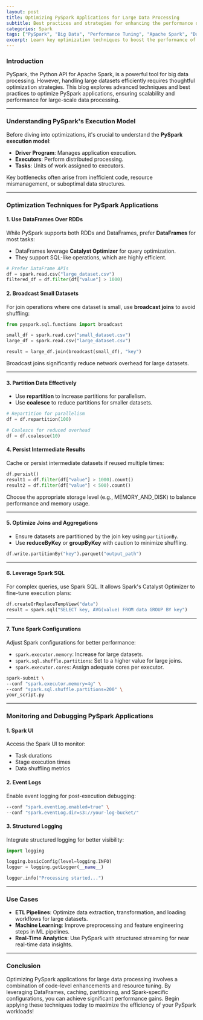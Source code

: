 ```yaml
---
layout: post
title: Optimizing PySpark Applications for Large Data Processing
subtitle: Best practices and strategies for enhancing the performance of PySpark applications handling large datasets.
categories: Spark
tags: ["PySpark", "Big Data", "Performance Tuning", "Apache Spark", "Data Engineering"]
excerpt: Learn key optimization techniques to boost the performance of PySpark applications for large-scale data processing.
---
```


### Introduction

PySpark, the Python API for Apache Spark, is a powerful tool for big data processing. However, handling large datasets efficiently requires thoughtful optimization strategies. This blog explores advanced techniques and best practices to optimize PySpark applications, ensuring scalability and performance for large-scale data processing.

---

### Understanding PySpark's Execution Model

Before diving into optimizations, it's crucial to understand the **PySpark execution model**:

- **Driver Program**: Manages application execution.
- **Executors**: Perform distributed processing.
- **Tasks**: Units of work assigned to executors.

Key bottlenecks often arise from inefficient code, resource mismanagement, or suboptimal data structures.

---

### Optimization Techniques for PySpark Applications

#### 1. **Use DataFrames Over RDDs**

While PySpark supports both RDDs and DataFrames, prefer **DataFrames** for most tasks:

- DataFrames leverage **Catalyst Optimizer** for query optimization.
- They support SQL-like operations, which are highly efficient.

```python
# Prefer DataFrame APIs
df = spark.read.csv("large_dataset.csv")
filtered_df = df.filter(df["value"] > 1000)
```

#### 2. **Broadcast Small Datasets**

For join operations where one dataset is small, use **broadcast joins** to avoid shuffling:

```python
from pyspark.sql.functions import broadcast

small_df = spark.read.csv("small_dataset.csv")
large_df = spark.read.csv("large_dataset.csv")

result = large_df.join(broadcast(small_df), "key")
```

Broadcast joins significantly reduce network overhead for large datasets.

---

#### 3. **Partition Data Effectively**

- Use **repartition** to increase partitions for parallelism.
- Use **coalesce** to reduce partitions for smaller datasets.

```python
# Repartition for parallelism
df = df.repartition(100)

# Coalesce for reduced overhead
df = df.coalesce(10)
```

#### 4. **Persist Intermediate Results**

Cache or persist intermediate datasets if reused multiple times:

```python
df.persist()
result1 = df.filter(df["value"] > 1000).count()
result2 = df.filter(df["value"] < 500).count()
```

Choose the appropriate storage level (e.g., MEMORY_AND_DISK) to balance performance and memory usage.

---

#### 5. **Optimize Joins and Aggregations**

- Ensure datasets are partitioned by the join key using `partitionBy`.
- Use **reduceByKey** or **groupByKey** with caution to minimize shuffling.

```python
df.write.partitionBy("key").parquet("output_path")
```

---

#### 6. **Leverage Spark SQL**

For complex queries, use Spark SQL. It allows Spark's Catalyst Optimizer to fine-tune execution plans:

```python
df.createOrReplaceTempView("data")
result = spark.sql("SELECT key, AVG(value) FROM data GROUP BY key")
```

---

#### 7. **Tune Spark Configurations**

Adjust Spark configurations for better performance:

- `spark.executor.memory`: Increase for large datasets.
- `spark.sql.shuffle.partitions`: Set to a higher value for large joins.
- `spark.executor.cores`: Assign adequate cores per executor.

```bash
spark-submit \
--conf "spark.executor.memory=4g" \
--conf "spark.sql.shuffle.partitions=200" \
your_script.py
```

---

### Monitoring and Debugging PySpark Applications

#### 1. **Spark UI**
Access the Spark UI to monitor:

- Task durations
- Stage execution times
- Data shuffling metrics

#### 2. **Event Logs**
Enable event logging for post-execution debugging:

```bash
--conf "spark.eventLog.enabled=true" \
--conf "spark.eventLog.dir=s3://your-log-bucket/"
```

#### 3. **Structured Logging**
Integrate structured logging for better visibility:

```python
import logging

logging.basicConfig(level=logging.INFO)
logger = logging.getLogger(__name__)

logger.info("Processing started...")
```

---

### Use Cases

- **ETL Pipelines**: Optimize data extraction, transformation, and loading workflows for large datasets.
- **Machine Learning**: Improve preprocessing and feature engineering steps in ML pipelines.
- **Real-Time Analytics**: Use PySpark with structured streaming for near real-time data insights.

---

### Conclusion

Optimizing PySpark applications for large data processing involves a combination of code-level enhancements and resource tuning. By leveraging DataFrames, caching, partitioning, and Spark-specific configurations, you can achieve significant performance gains. Begin applying these techniques today to maximize the efficiency of your PySpark workloads!

